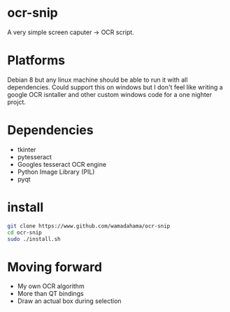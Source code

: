 # ocr-snip 
A very simple screen caputer -> OCR script. 

# Platforms 
Debian 8 but any linux machine should be able to run it with all dependencies. Could support this on windows but I don't feel like writing a google OCR isntaller and other custom windows code for a one nighter projct. 

# Dependencies 
* tkinter
* pytesseract 
* Googles tesseract OCR engine 
* Python Image Library (PIL)
* pyqt 

# install 
```sh
git clone https://www.github.com/wamadahama/ocr-snip
cd ocr-snip
sudo ./install.sh
```

# Moving forward 
* My own OCR algorithm 
* More than QT bindings
* Draw an actual box during selection 
